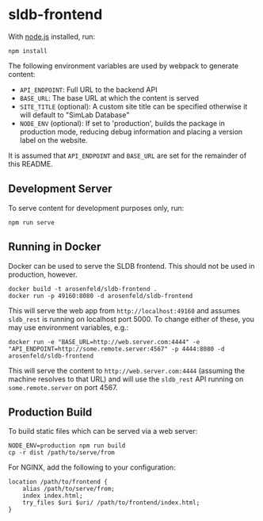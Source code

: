 sldb-frontend
===============
With [node.js](http://nodejs.org) installed, run:

    npm install

The following environment variables are used by webpack to generate content:

* `API_ENDPOINT`: Full URL to the backend API
* `BASE_URL`: The base URL at which the content is served
* `SITE_TITLE` (optional): A custom site title can be specified otherwise it will default to "SimLab Database"
* `NODE_ENV` (optional): If set to 'production', builds the package in
  production mode, reducing debug information and placing a version label on the
  website.

It is assumed that `API_ENDPOINT` and `BASE_URL` are set for the remainder of
this README.

Development Server
------------------
To serve content for development purposes only, run:

    npm run serve

Running in Docker
-----------------
Docker can be used to serve the SLDB frontend.  This should not be used in
production, however.

    docker build -t arosenfeld/sldb-frontend .
    docker run -p 49160:8080 -d arosenfeld/sldb-frontend

This will serve the web app from `http://localhost:49160` and assumes
`sldb_rest` is running on localhost port 5000.  To change either of these, you
may use environment variables, e.g.:

    docker run -e "BASE_URL=http://web.server.com:4444" -e
    "API_ENDPOINT=http://some.remote.server:4567" -p 4444:8080 -d
    arosenfeld/sldb-frontend

This will serve the content to `http://web.server.com:4444` (assuming the
machine resolves to that URL) and will use the `sldb_rest` API running on
`some.remote.server` on port 4567.

Production Build
----------------
To build static files which can be served via a web server:

    NODE_ENV=production npm run build
    cp -r dist /path/to/serve/from

For NGINX, add the following to your configuration:

    location /path/to/frontend {
        alias /path/to/serve/from;
        index index.html;
        try_files $uri $uri/ /path/to/frontend/index.html;
    }
